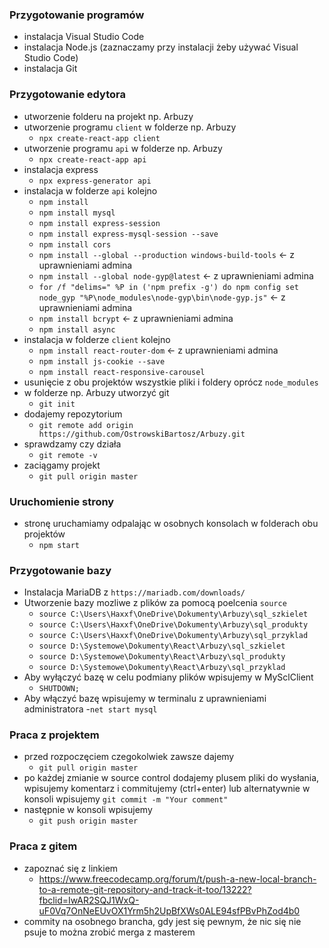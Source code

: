 ### Przygotowanie programów

- instalacja Visual Studio Code
- instalacja Node.js (zaznaczamy przy instalacji żeby używać Visual Studio Code)
- instalacja Git

### Przygotowanie edytora

- utworzenie folderu na projekt np. Arbuzy
- utworzenie programu `client` w folderze np. Arbuzy
  - `npx create-react-app client`
- utworzenie programu `api` w folderze np. Arbuzy
  - `npx create-react-app api`
- instalacja express
  - `npx express-generator api`
- instalacja w folderze `api` kolejno
  - `npm install`
  - `npm install mysql`
  - `npm install express-session`
  - `npm install express-mysql-session --save`
  - `npm install cors`
  - `npm install --global --production windows-build-tools` <- z uprawnieniami admina
  - `npm install --global node-gyp@latest` <- z uprawnieniami admina
  - `for /f "delims=" %P in ('npm prefix -g') do npm config set node_gyp "%P\node_modules\node-gyp\bin\node-gyp.js"` <- z uprawnieniami admina
  - `npm install bcrypt` <- z uprawnieniami admina
  - `npm install async`
- instalacja w folderze `client` kolejno
  - `npm install react-router-dom` <- z uprawnieniami admina
  - `npm install js-cookie --save`
  - `npm install react-responsive-carousel`
- usunięcie z obu projektów wszystkie pliki i foldery oprócz `node_modules`
- w folderze np. Arbuzy utworzyć git
  - `git init`
- dodajemy repozytorium
  - `git remote add origin https://github.com/OstrowskiBartosz/Arbuzy.git`
- sprawdzamy czy działa
  - `git remote -v`
- zaciągamy projekt
  - `git pull origin master`

### Uruchomienie strony

- stronę uruchamiamy odpalając w osobnych konsolach w folderach obu projektów
  - `npm start`

### Przygotowanie bazy

- Instalacja MariaDB z `https://mariadb.com/downloads/`
- Utworzenie bazy mozliwe z plików za pomocą poelcenia `source`
  - `source C:\Users\Haxxf\OneDrive\Dokumenty\Arbuzy\sql_szkielet`
  - `source C:\Users\Haxxf\OneDrive\Dokumenty\Arbuzy\sql_produkty`
  - `source C:\Users\Haxxf\OneDrive\Dokumenty\Arbuzy\sql_przyklad`
  - `source D:\Systemowe\Dokumenty\React\Arbuzy\sql_szkielet`
  - `source D:\Systemowe\Dokumenty\React\Arbuzy\sql_produkty`
  - `source D:\Systemowe\Dokumenty\React\Arbuzy\sql_przyklad`
- Aby wyłączyć bazę w celu podmiany plików wpisujemy w MySclClient
  - `SHUTDOWN;`
- Aby włączyć bazę wpisujemy w terminalu z uprawnieniami administratora -`net start mysql`

### Praca z projektem

- przed rozpoczęciem czegokolwiek zawsze dajemy
  - `git pull origin master`
- po każdej zmianie w source control dodajemy plusem pliki do wysłania, wpisujemy komentarz i commitujemy (ctrl+enter) lub alternatywnie w konsoli wpisujemy `git commit -m "Your comment"`
- następnie w konsoli wpisujemy
  - `git push origin master`

### Praca z gitem

- zapoznać się z linkiem
  - https://www.freecodecamp.org/forum/t/push-a-new-local-branch-to-a-remote-git-repository-and-track-it-too/13222?fbclid=IwAR2SQJ1WxQ-uF0Vq7OnNeEUvOX1Yrm5h2UpBfXWs0ALE94sfPBvPhZod4b0
- commity na osobnego brancha, gdy jest się pewnym, że nic się nie psuje to można zrobić merga z masterem
